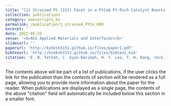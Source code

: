 ```yaml
---
title: "[1] Strained Pt (221) Facet in a PtCo@ Pt-Rich Catalyst Boosts Oxygen Reduction and Hydrogen Evolution Activity"
collection: publications
category: manuscripts_bs
permalink: /publication/1_strained_PtCo_HER
excerpt: ''
date: 2022-05-25
venue: '<b>ACS Applied Materials and Interfaces</b>'
slidesurl: ''
paperurl: 'http://kshksh3151.github.io/files/paper1.pdf'
bibtexurl: 'http://kshksh3151.github.io/files/bibtex1.bib'
citation: 'E. B. Tetteh, C. Gyan-Barimah, H. Y. Lee, T. H. Kang, <b>S. Kang</b>, S. Ringe, & J. S. Yu. Strained Pt(221) facet in a PtCo@Pt-Rich catalyst boosts oxygen reduction and hydrogen evolution activity. <i>ACS Applied Materials & Interfaces</i>, <b>2022</b>, <i>14</i>(22), 25246-25256.'
---
```

The contents above will be part of a list of publications, if the user clicks the link for the publication than the contents of section will be rendered as a full page, allowing you to provide more information about the paper for the reader. When publications are displayed as a single page, the contents of the above "citation" field will automatically be included below this section in a smaller font.
